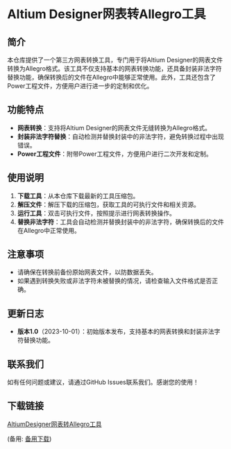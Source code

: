 # Altium Designer网表转Allegro工具

## 简介

本仓库提供了一个第三方网表转换工具，专门用于将Altium Designer的网表文件转换为Allegro格式。该工具不仅支持基本的网表转换功能，还具备封装非法字符替换功能，确保转换后的文件在Allegro中能够正常使用。此外，工具还包含了Power工程文件，方便用户进行进一步的定制和优化。

## 功能特点

- **网表转换**：支持将Altium Designer的网表文件无缝转换为Allegro格式。
- **封装非法字符替换**：自动检测并替换封装中的非法字符，避免转换过程中出现错误。
- **Power工程文件**：附带Power工程文件，方便用户进行二次开发和定制。

## 使用说明

1. **下载工具**：从本仓库下载最新的工具压缩包。
2. **解压文件**：解压下载的压缩包，获取工具的可执行文件和相关资源。
3. **运行工具**：双击可执行文件，按照提示进行网表转换操作。
4. **替换非法字符**：工具会自动检测并替换封装中的非法字符，确保转换后的文件在Allegro中正常使用。

## 注意事项

- 请确保在转换前备份原始网表文件，以防数据丢失。
- 如果遇到转换失败或非法字符未被替换的情况，请检查输入文件格式是否正确。

## 更新日志

- **版本1.0**（2023-10-01）：初始版本发布，支持基本的网表转换和封装非法字符替换功能。

## 联系我们

如有任何问题或建议，请通过GitHub Issues联系我们。感谢您的使用！

## 下载链接
[AltiumDesigner网表转Allegro工具](https://pan.quark.cn/s/c34e1318fe02) 

(备用: [备用下载](https://pan.baidu.com/s/1-BE1a7d5nerFNDUWrGBpKg?pwd=1234))
